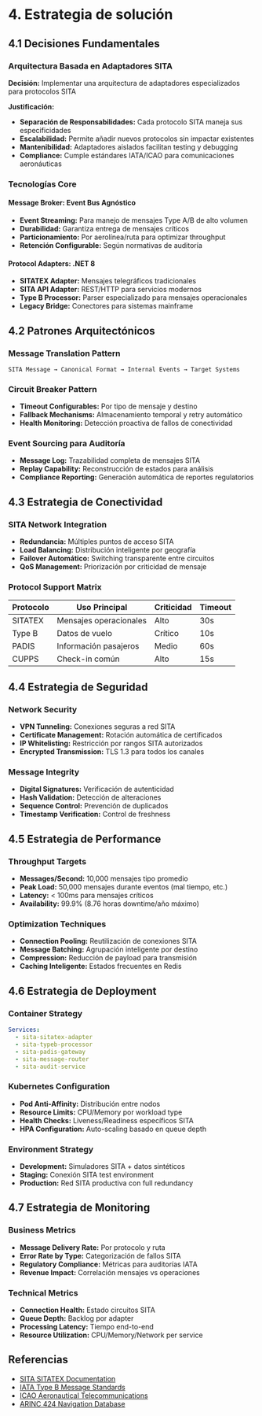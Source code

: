 # 4. Estrategia de solución

## 4.1 Decisiones Fundamentales

### Arquitectura Basada en Adaptadores SITA

**Decisión:** Implementar una arquitectura de adaptadores especializados para protocolos SITA

**Justificación:**
- **Separación de Responsabilidades:** Cada protocolo SITA maneja sus especificidades
- **Escalabilidad:** Permite añadir nuevos protocolos sin impactar existentes
- **Mantenibilidad:** Adaptadores aislados facilitan testing y debugging
- **Compliance:** Cumple estándares IATA/ICAO para comunicaciones aeronáuticas

### Tecnologías Core

#### Message Broker: Event Bus Agnóstico
- **Event Streaming:** Para manejo de mensajes Type A/B de alto volumen
- **Durabilidad:** Garantiza entrega de mensajes críticos
- **Particionamiento:** Por aerolínea/ruta para optimizar throughput
- **Retención Configurable:** Según normativas de auditoría

#### Protocol Adapters: .NET 8
- **SITATEX Adapter:** Mensajes telegráficos tradicionales
- **SITA API Adapter:** REST/HTTP para servicios modernos
- **Type B Processor:** Parser especializado para mensajes operacionales
- **Legacy Bridge:** Conectores para sistemas mainframe

## 4.2 Patrones Arquitectónicos

### Message Translation Pattern
```
SITA Message → Canonical Format → Internal Events → Target Systems
```

### Circuit Breaker Pattern
- **Timeout Configurables:** Por tipo de mensaje y destino
- **Fallback Mechanisms:** Almacenamiento temporal y retry automático
- **Health Monitoring:** Detección proactiva de fallos de conectividad

### Event Sourcing para Auditoría
- **Message Log:** Trazabilidad completa de mensajes SITA
- **Replay Capability:** Reconstrucción de estados para análisis
- **Compliance Reporting:** Generación automática de reportes regulatorios

## 4.3 Estrategia de Conectividad

### SITA Network Integration
- **Redundancia:** Múltiples puntos de acceso SITA
- **Load Balancing:** Distribución inteligente por geografía
- **Failover Automático:** Switching transparente entre circuitos
- **QoS Management:** Priorización por criticidad de mensaje

### Protocol Support Matrix
| Protocolo | Uso Principal | Criticidad | Timeout |
|-----------|---------------|------------|---------|
| SITATEX | Mensajes operacionales | Alto | 30s |
| Type B | Datos de vuelo | Crítico | 10s |
| PADIS | Información pasajeros | Medio | 60s |
| CUPPS | Check-in común | Alto | 15s |

## 4.4 Estrategia de Seguridad

### Network Security
- **VPN Tunneling:** Conexiones seguras a red SITA
- **Certificate Management:** Rotación automática de certificados
- **IP Whitelisting:** Restricción por rangos SITA autorizados
- **Encrypted Transmission:** TLS 1.3 para todos los canales

### Message Integrity
- **Digital Signatures:** Verificación de autenticidad
- **Hash Validation:** Detección de alteraciones
- **Sequence Control:** Prevención de duplicados
- **Timestamp Verification:** Control de freshness

## 4.5 Estrategia de Performance

### Throughput Targets
- **Messages/Second:** 10,000 mensajes tipo promedio
- **Peak Load:** 50,000 mensajes durante eventos (mal tiempo, etc.)
- **Latency:** < 100ms para mensajes críticos
- **Availability:** 99.9% (8.76 horas downtime/año máximo)

### Optimization Techniques
- **Connection Pooling:** Reutilización de conexiones SITA
- **Message Batching:** Agrupación inteligente por destino
- **Compression:** Reducción de payload para transmisión
- **Caching Inteligente:** Estados frecuentes en Redis

## 4.6 Estrategia de Deployment

### Container Strategy
```yaml
Services:
  - sita-sitatex-adapter
  - sita-typeb-processor
  - sita-padis-gateway
  - sita-message-router
  - sita-audit-service
```

### Kubernetes Configuration
- **Pod Anti-Affinity:** Distribución entre nodos
- **Resource Limits:** CPU/Memory por workload type
- **Health Checks:** Liveness/Readiness específicos SITA
- **HPA Configuration:** Auto-scaling basado en queue depth

### Environment Strategy
- **Development:** Simuladores SITA + datos sintéticos
- **Staging:** Conexión SITA test environment
- **Production:** Red SITA productiva con full redundancy

## 4.7 Estrategia de Monitoring

### Business Metrics
- **Message Delivery Rate:** Por protocolo y ruta
- **Error Rate by Type:** Categorización de fallos SITA
- **Regulatory Compliance:** Métricas para auditorías IATA
- **Revenue Impact:** Correlación mensajes vs operaciones

### Technical Metrics
- **Connection Health:** Estado circuitos SITA
- **Queue Depth:** Backlog por adapter
- **Processing Latency:** Tiempo end-to-end
- **Resource Utilization:** CPU/Memory/Network per service

## Referencias
- [SITA SITATEX Documentation](https://www.sita.aero/solutions/airline-operations/sitatex/)
- [IATA Type B Message Standards](https://www.iata.org/standards/)
- [ICAO Aeronautical Telecommunications](https://www.icao.int/safety/acp/)
- [ARINC 424 Navigation Database](https://www.arinc.com/industries/aviation/)
